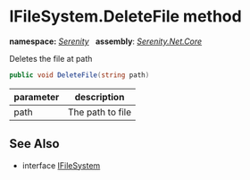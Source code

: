 # IFileSystem.DeleteFile method
**namespace:** *[Serenity](../../README.md#serenity-namespace)*   **assembly**: *[Serenity.Net.Core](../../README.md)*

Deletes the file at path

```csharp
public void DeleteFile(string path)
```

| parameter | description |
| --- | --- |
| path | The path to file |

## See Also

* interface [IFileSystem](../IFileSystem.md)